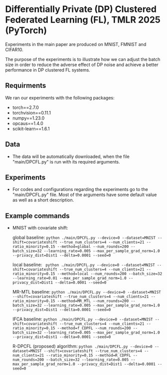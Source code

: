 # Differentially Private (DP) Clustered Federated Learning (FL), TMLR 2025 (PyTorch)

Experiments in the main paper are produced on MNIST, FMNIST and CIFAR10. 

The purpose of the experiments is to illustrate how we can adjust the batch size in order to reduce the adverse effect of DP noise and achieve a better performance in DP clustered FL systems.

## Requirments
We ran our experiments with the following packages:
* torch==2.7.0
* torchvision==0.11.1
* numpy==1.23.0
* opcaus==1.4.0
* scikit-learn==1.6.1

## Data
* The data will be automatically downloaded, when the file "main/DPCFL.py" is run with its required arguments.
  
## Experiments
* For codes and configurations regarding the experiments go to the "main/DPCFL.py" file. Most of the arguments have some default value as well as a short description. 

## Example commands

* MNIST with covariate shift:
  
  global baseline: ```python ./main/DPCFL.py --device=0 --dataset=MNIST --shift=covariateshift --true_num_clusters=4 --num_clients=21 --ratio_minority=0.15 --method=global --num_rounds=200 --batch_size=32 --learning_rate=0.005 --max_per_sample_grad_norm=1.0 --privacy_dist=Dist1 --delta=0.0001 --seed=0```
  
  local baseline: ``` python ./main/DPCFL.py --device=0 --dataset=MNIST --shift=covariateshift --true_num_clusters=4 --num_clients=21 --ratio_minority=0.15 --method=local --num_rounds=200 --batch_size=32 --learning_rate=0.01 --max_per_sample_grad_norm=1.0 --privacy_dist=Dist1 --delta=0.0001 --seed=0```
  
  MR-MTL baseline: ```python ./main/DPCFL.py --device=0 --dataset=MNIST --shift=covariateshift --true_num_clusters=4 --num_clients=21 --ratio_minority=0.15 --method=MR_MTL --num_rounds=200 --batch_size=32 --learning_rate=0.005 --max_per_sample_grad_norm=1.0 --privacy_dist=Dist1 --delta=0.0001 --seed=0```
  
  IFCA baseline: ```python ./main/DPCFL.py --device=0 --dataset=MNIST --shift=covariateshift --true_num_clusters=4 --num_clients=21 --ratio_minority=0.15 --method=f_CDPFL --num_rounds=200 --batch_size=32 --learning_rate=0.005 --max_per_sample_grad_norm=1.0 --privacy_dist=Dist1 --delta=0.0001 --seed=0```
  
  R-DPCFL (proposed) algorithm: ```python ./main/DPCFL.py --device=0 --dataset=MNIST --shift=covariateshift --true_num_clusters=4 --num_clients=21 --ratio_minority=0.15 --method=R_CDPFL --num_rounds=200 --batch_size=32 --learning_rate=0.005 --max_per_sample_grad_norm=1.0 --privacy_dist=Dist1 --delta=0.0001 --seed=0 ```

